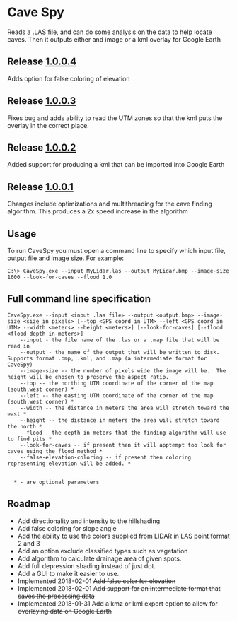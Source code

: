 Cave Spy
========

Reads a .LAS file, and can do some analysis on the data to help locate caves.  Then it outputs either and image or a kml overlay for Google Earth

## Release [1.0.0.4](http://sls1j.ddns.net/bin/CaveSpy-1.0.0.4.zip)
Adds option for false coloring of elevation

## Release [1.0.0.3](http://sls1j.ddns.net/bin/CaveSpy-1.0.0.3.zip)
Fixes bug and adds ability to read the UTM zones so that the kml puts the overlay in the correct place.
  
## Release [1.0.0.2](http://sls1j.ddns.net/bin/CaveSpy-1.0.0.2.zip)
Added support for producing a kml that can be imported into Google Earth

## Release [1.0.0.1](http://sls1j.ddns.net/bin/CaveSpy-1.0.0.1.zip)
Changes include optimizations and multithreading for the cave finding algorithm.  This produces a 2x speed increase in the algorithm


## Usage
To run CaveSpy you must open a command line to specify which input file, output file and image size.
For example: 
```
C:\> CaveSpy.exe --input MyLidar.las --output MyLidar.bmp --image-size 1600 --look-for-caves --flood 1.0
```

## Full command line specification

```
CaveSpy.exe --input <input .las file> --output <output.bmp> --image-size <size in pixels> [--top <GPS coord in UTM> --left <GPS coord in UTM> --width <meters> --height <meters>] [--look-for-caves] [--flood <flood depth in meters>]
	--input - the file name of the .las or a .map file that will be read in
	--output - the name of the output that will be written to disk.  Supports format .bmp, .kml, and .map (a intermediate format for CaveSpy)
	--image-size -- the number of pixels wide the image will be.  The height will be chosen to preserve the aspect ratio. 
	--top -- the northing UTM coordinate of the corner of the map (south,west corner) *
	--left -- the easting UTM coordinate of the corner of the map (south,west corner) *
	--width -- the distance in meters the area will stretch toward the east *
	--height -- the distance in meters the area will stretch toward the north *
	--flood - the depth in meters that the finding algorithm will use to find pits *
	--look-for-caves -- if present then it will apptempt too look for caves using the flood method *
	--false-elevation-coloring -- if present then coloring representing elevation will be added. *

  
  * - are optional parameters
```

## Roadmap
* Add directionality and intensity to the hillshading
* Add false coloring for slope angle
* Add the ability to use the colors supplied from LIDAR in LAS point format 2 and 3
* Add an option exclude classified types such as vegetation
* Add algorithm to calculate drainage area of given spots.
* Add full depression shading instead of just dot.
* Add a GUI to make it easier to use.
* Implemented 2018-02-01 ~~Add false color for elevation~~
* Implemented 2018-02-01 ~~Add support for an intermediate format that saves the processing data~~
* Implemented 2018-01-31 ~~Add a kmz or kml export option to allow for overlaying data on Google Earth~~
